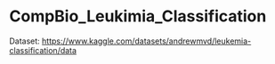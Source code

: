 # CompBio_Leukimia_Classification

Dataset: https://www.kaggle.com/datasets/andrewmvd/leukemia-classification/data
